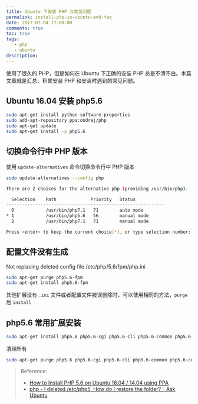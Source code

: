 ```yaml
---
title: Ubuntu 下安装 PHP 与常见问题
permalink: install-php-in-ubuntu-and-faq
date: 2017-07-04 17:00:00
comments: true
toc: true
tags:
   - php
   - ubuntu
description:
---
```


使用了很久的 PHP，但是如何在 Ubuntu 下正确的安装 PHP 总是不清不白。本篇文章就是汇总、积累安装 PHP 和安装时遇到的常见问题。

## Ubuntu 16.04 安装 php5.6

```bash
sudo apt-get install python-software-properties
sudo add-apt-repository ppa:ondrej/php
sudo apt-get update
sudo apt-get install -y php5.6
```

## 切换命令行中 PHP 版本

使用 `update-alternatives` 命令切换命令行中 PHP 版本

```bash
sudo update-alternatives --config php
```

```bash
There are 2 choices for the alternative php (providing /usr/bin/php).

  Selection    Path             Priority   Status
------------------------------------------------------------
  0            /usr/bin/php7.1   71        auto mode
* 1            /usr/bin/php5.6   56        manual mode
  2            /usr/bin/php7.1   71        manual mode

Press <enter> to keep the current choice[*], or type selection number: 1
```

## 配置文件没有生成

Not replacing deleted config file /etc/php/5.6/fpm/php.ini

```bash
sudo apt-get purge php5.6-fpm
sudo apt-get install php5.6-fpm
```

其他扩展没有 `.ini` 文件或者配置文件被误删除时，可以使用相同的方法，`purge` 后 `install`

## php5.6 常用扩展安装

```bash
sudo apt-get install php5.6 php5.6-cgi php5.6-cli php5.6-common php5.6-curl php5.6-dev php5.6-fpm php5.6-gd php5.6-json php5.6-mbstring php5.6-mcrypt php5.6-mysql php5.6-readline php5.6-soap php5.6-xml php5.6-xmlrpc php5.6-xsl php5.6-zip
```

清理所有

```bash
sudo apt-get purge php5.6 php5.6-cgi php5.6-cli php5.6-common php5.6-curl php5.6-dev php5.6-fpm php5.6-gd php5.6-json php5.6-mbstring php5.6-mcrypt php5.6-mysql php5.6-readline php5.6-soap php5.6-xml php5.6-xmlrpc php5.6-xsl php5.6-zip
```

<!-- more -->

> Reference:
>
> - [How to Install PHP 5.6 on Ubuntu 16.04 / 14.04 using PPA](https://tecadmin.net/install-php5-on-ubuntu/)
> - [php - I deleted /etc/php5. How do I restore the folder? - Ask Ubuntu](https://askubuntu.com/questions/365750/i-deleted-etc-php5-how-do-i-restore-the-folder)
